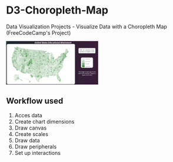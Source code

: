 # D3-Choropleth-Map
 Data Visualization Projects - Visualize Data with a Choropleth Map (FreeCodeCamp's Project)
 
<img width="250px" src = "https://github.com/dg0397/D3-Choropleth-Map/blob/master/ChoroplethMap.png" />

<h2>Workflow used</h2>
<ol>
    <li>Acces data</li>
    <li>Create chart dimensions</li>
    <li>Draw canvas</li>
    <li>Create scales</li>
    <li>Draw data</li>
    <li>Draw peripherals</li>
    <li>Set up interactions</li>
</ol>
